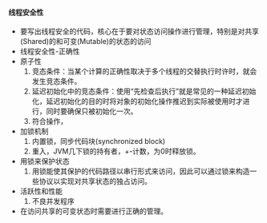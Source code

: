 #### 线程安全性
* 要写出线程安全的代码，核心在于要对状态访问操作进行管理，特别是对共享(Shared)的和可变(Mutable)的状态的访问
* 线程安全性-正确性
* 原子性
  1. 竞态条件：当某个计算的正确性取决于多个线程的交替执行时许时，就会发生竞态条件。
  2. 延迟初始化中的竞态条件：使用“先检查后执行”就是常见的一种延迟初始化，延迟初始化的目的时将对象的初始化操作推迟到实际被使用时才进行，同时要确保只被初始化一次。
  3. 符合操作，
* 加锁机制
  1. 内置锁，同步代码块(synchronized block)
  2. 重入，JVM几下锁的持有者，+-计数，为0时释放锁。
* 用锁来保护状态
  1. 用锁能使其保护的代码路径以串行形式来访问，因此可以通过锁来构造一些协议以实现对共享状态的独占访问。
* 活跃性和性能
  1. 不良并发程序
* 在访问共享的可变状态时需要进行正确的管理。
